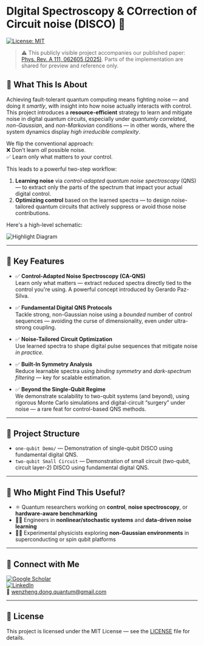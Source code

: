 # DIgital Spectroscopy & COrrection of Circuit noise  (DISCO) 🚀  
[![License: MIT](https://img.shields.io/badge/license-MIT-green.svg)](LICENSE)  
> ⚠️ This publicly visible project accompanies our published paper: [Phys. Rev. A 111, 062605 (2025)](https://journals.aps.org/pra/abstract/10.1103/PhysRevA.111.062605). Parts of the implementation are shared for preview and reference only.

## 🧠 What This Is About

Achieving fault-tolerant quantum computing means fighting noise — and doing it *smartly*, with insight into how noise actually interacts with control. This project introduces a **resource-efficient** strategy to learn and mitigate noise in digital quantum circuits, especially under *quantumly correlated*, *non-Gaussian*, and *non-Markovian* conditions — in other words, where the system dynamics display *high irreducible complexity*.

We flip the conventional approach:  
❌ Don’t learn *all* possible noise.  
✅ Learn only what matters to your control.

This leads to a powerful two-step workflow:
1. **Learning noise** via _control-adapted quantum noise spectroscopy_ (QNS) — to extract only the parts of the spectrum that impact your actual digital control.
2. **Optimizing control** based on the learned spectra — to design noise-tailored quantum circuits that actively suppress or avoid those noise contributions.

Here's a high-level schematic:

![Highlight Diagram](https://i.imgur.com/UszQlQI.png)

---

## 🌟 Key Features

- ✅ **Control-Adapted Noise Spectroscopy (CA-QNS)**  
  Learn only what matters — extract reduced spectra directly tied to the control you're using. A powerful concept introduced by Gerardo Paz-Silva.

- ✅ **Fundamental Digital QNS Protocols**  
  Tackle strong, non-Gaussian noise using a _bounded_ number of control sequences — avoiding the curse of dimensionality, even under ultra-strong coupling.

- ✅ **Noise-Tailored Circuit Optimization**  
  Use learned spectra to shape digital pulse sequences that mitigate noise *in practice*.

- ✅ **Built-In Symmetry Analysis**  
  Reduce learnable spectra using _binding symmetry_ and _dark-spectrum filtering_ — key for scalable estimation.

- ✅ **Beyond the Single-Qubit Regime**  
  We demonstrate scalability to two-qubit systems (and beyond), using rigorous Monte Carlo simulations and digital-circuit “surgery” under noise — a rare feat for control-based QNS methods.

---

## 📂 Project Structure

- `one-qubit Demo/` — Demonstration of single-qubit DISCO using fundamental digital QNS.  
- `two-qubit Small Circuit` — Demonstration of small circuit (two-qubit, circuit layer-2) DISCO using fundamental digital QNS.  


---

## 🧪 Who Might Find This Useful?

- ⚛️ Quantum researchers working on **control**, **noise spectroscopy**, or **hardware-aware benchmarking**
- 🧑‍💻 Engineers in **nonlinear/stochastic systems** and **data-driven noise learning**
- 👩‍🔬 Experimental physicists exploring **non-Gaussian environments** in superconducting or spin qubit platforms

---

## 🔗 Connect with Me

[![Google Scholar](https://img.shields.io/badge/Scholar-Profile-blue)](https://scholar.google.com/citations?user=XXXX)  
[![LinkedIn](https://img.shields.io/badge/LinkedIn-Connect-blue)](https://linkedin.com/in/XXXX)  
📧 [wenzheng.dong.quantum@gmail.com](mailto:wenzheng.dong.quantum@gmail.com)

---

## 📄 License

This project is licensed under the MIT License — see the [LICENSE](./LICENSE) file for details.
